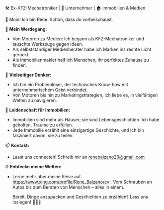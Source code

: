 🛠️ Ex-KFZ-Mechatroniker | 💼 Unternehmer | 🏠 Immobilien & Medien



👋 Moin! Ich bin Rene. Schön, dass du vorbeischaust.

🔧 **Mein Werdegang:**
- Von Motoren zu Medien: Ich begann als KFZ-Mechatroniker und tauschte Werkzeuge gegen Ideen.
- Als selbstständiger Medienberater habe ich Marken ins rechte Licht gerückt.
- Als Immobilienmakler half ich Menschen, ihr perfektes Zuhause zu finden.

🚀 **Vielseitiger Denker:**
- Ich bin ein Problemlöser, der technisches Know-how mit unternehmerischem Geist verbindet.
- Von Motoren bis hin zu Marketingstrategien, ich liebe es, in vielfältigen Welten zu navigieren.

🏡 **Leidenschaft für Immobilien:**
- Immobilien sind mehr als Häuser; sie sind Lebensgeschichten. Ich habe geholfen, Träume zu erfüllen.
- Jede Immobilie erzählt eine einzigartige Geschichte, und ich bin fasziniert davon, sie zu teilen.

📫 **Kontakt:**
- Lasst uns connecten! Schreib mir an renebalzano29@gmail.com

🌐 **Entdecke meine Welten:**
- Lerne mehr über meine Reise auf https://www.xing.com/profile/Rene_Balzano/cv . Vom Schrauben an Autos bis zum Beraten von Menschen – alles in einem.

  Bereit, Dinge anzupacken und Geschichten zu erzählen? Lass uns loslegen! 🚗🏡🚀


